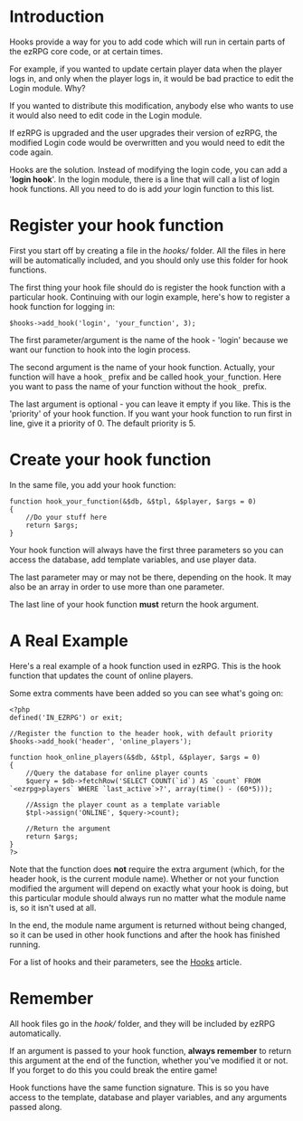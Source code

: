 

# Introduction #

Hooks provide a way for you to add code which will run in certain parts of the ezRPG core code, or at certain times.

For example, if you wanted to update certain player data when the player logs in, and only when the player logs in, it would be bad practice to edit the Login module. Why?

If you wanted to distribute this modification, anybody else who wants to use it would also need to edit code in the Login module.

If ezRPG is upgraded and the user upgrades their version of ezRPG, the modified Login code would be overwritten and you would need to edit the code again.

Hooks are the solution. Instead of modifying the login code, you can add a '**login hook**'. In the login module, there is a line that will call a list of login hook functions. All you need to do is add _your_ login function to this list.

# Register your hook function #
First you start off by creating a file in the _hooks/_ folder. All the files in here will be automatically included, and you should only use this folder for hook functions.

The first thing your hook file should do is register the hook function with a particular hook. Continuing with our login example, here's how to register a hook function for logging in:

```
$hooks->add_hook('login', 'your_function', 3);
```

The first parameter/argument is the name of the hook - 'login' because we want our function to hook into the login process.

The second argument is the name of your hook function. Actually, your function will have a  hook`_` prefix and be called hook`_`your`_`function. Here you want to pass the name of your function without the hook`_` prefix.

The last argument is optional - you can leave it empty if you like. This is the 'priority' of your hook function. If you want your hook function to run first in line, give it a priority of 0. The default priority is 5.

# Create your hook function #
In the same file, you add your hook function:

```
function hook_your_function(&$db, &$tpl, &$player, $args = 0)
{
    //Do your stuff here
    return $args;
}
```

Your hook function will always have the first three parameters so you can access the database, add template variables, and use player data.

The last parameter may or may not be there, depending on the hook. It may also be an array in order to use more than one parameter.

The last line of your hook function **must** return the hook argument.

# A Real Example #
Here's a real example of a hook function used in ezRPG. This is the hook function that updates the count of online players.

Some extra comments have been added so you can see what's going on:

```
<?php
defined('IN_EZRPG') or exit;

//Register the function to the header hook, with default priority
$hooks->add_hook('header', 'online_players');

function hook_online_players(&$db, &$tpl, &$player, $args = 0)
{
    //Query the database for online player counts
    $query = $db->fetchRow('SELECT COUNT(`id`) AS `count` FROM `<ezrpg>players` WHERE `last_active`>?', array(time() - (60*5)));

    //Assign the player count as a template variable
    $tpl->assign('ONLINE', $query->count);
    
    //Return the argument
    return $args;
}
?>
```

Note that the function does **not** require the extra argument (which, for the header hook, is the current module name). Whether or not your function modified the argument will depend on exactly what your hook is doing, but this particular module should always run no matter what the module name is, so it isn't used at all.

In the end, the module name argument is returned without being changed, so it can be used in other hook functions and after the hook has finished running.

For a list of hooks and their parameters, see the [Hooks](Hooks.md) article.

# Remember #
All hook files go in the _hook/_ folder, and they will be included by ezRPG automatically.

If an argument is passed to your hook function, **always remember** to return this argument at the end of the function, whether you've modified it or not. If you forget to do this you could break the entire game!

Hook functions have the same function signature. This is so you have access to the template, database and player variables, and any arguments passed along.